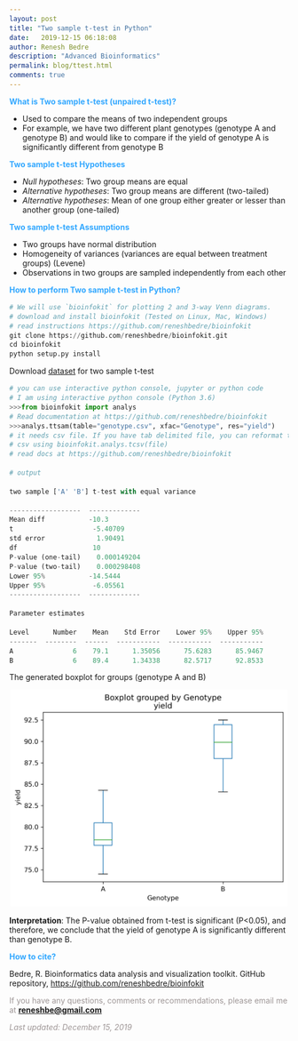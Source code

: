 ```yaml
---
layout: post
title: "Two sample t-test in Python"
date:   2019-12-15 06:18:08
author: Renesh Bedre
description: "Advanced Bioinformatics"
permalink: blog/ttest.html
comments: true
---
```


**<span style="color:#33a8ff">What is Two sample t-test (unpaired t-test)?</span>**
 - Used to compare the means of two independent groups 
 - For example, we have two different plant genotypes (genotype A and genotype B) and would like to compare if the yield
   of genotype A is significantly different from genotype B

**<span style="color:#33a8ff">Two sample t-test Hypotheses</span>**
 - <i>Null hypotheses</i>: Two group means are equal  
 - <i>Alternative hypotheses</i>: Two group means are different (two-tailed)
 - <i>Alternative hypotheses</i>: Mean of one group either greater or lesser than another group (one-tailed)
 
**<span style="color:#33a8ff">Two sample t-test Assumptions</span>** 
 - Two groups have normal distribution
 - Homogeneity of variances (variances are equal between treatment groups) (Levene)
 - Observations in two groups are sampled independently from each other

**<span style="color:#33a8ff">How to perform Two sample t-test in Python?</span>**

```python
# We will use `bioinfokit` for plotting 2 and 3-way Venn diagrams.
# download and install bioinfokit (Tested on Linux, Mac, Windows) 
# read instructions https://github.com/reneshbedre/bioinfokit
git clone https://github.com/reneshbedre/bioinfokit.git
cd bioinfokit
python setup.py install
```   

Download <a href="/myfiles/ttest/genotype.csv">dataset</a> for two sample t-test 
```python
# you can use interactive python console, jupyter or python code
# I am using interactive python console (Python 3.6)
>>>from bioinfokit import analys
# Read documentation at https://github.com/reneshbedre/bioinfokit
>>>analys.ttsam(table="genotype.csv", xfac="Genotype", res="yield")
# it needs csv file. If you have tab delimited file, you can reformat to
# csv using bioinfokit.analys.tcsv(file) 
# read docs at https://github.com/reneshbedre/bioinfokit

# output

two sample ['A' 'B'] t-test with equal variance

------------------  -------------
Mean diff           -10.3
t                    -5.40709
std error             1.90491
df                   10
P-value (one-tail)    0.000149204
P-value (two-tail)    0.000298408
Lower 95%           -14.5444
Upper 95%            -6.05561
------------------  -------------

Parameter estimates

Level      Number    Mean    Std Error    Lower 95%    Upper 95%
-------  --------  ------  -----------  -----------  -----------
A               6    79.1      1.35056      75.6283      85.9467
B               6    89.4      1.34338      82.5717      92.8533

```

The generated boxplot for groups (genotype A and B)
<p align="center">
<img src="/myfiles/ttest/ttsam_boxplot.png" width="500">
</p>

<b>Interpretation</b>: The P-value obtained from t-test is significant (P<0.05), and therefore, we conclude 
that the yield of genotype A is significantly different than genotype B.

**<span style="color:#33a8ff">How to cite?</span>**

Bedre, R. Bioinformatics data analysis and visualization toolkit. GitHub repository, <a href="https://github.com/reneshbedre/bioinfokit">https://github.com/reneshbedre/bioinfokit</a>

<span style="color:#9e9696">If you have any questions, comments or recommendations, please email me at 
<b>reneshbe@gmail.com</b></span>
    
<span style="color:#9e9696"><i> Last updated: December 15, 2019</i> </span>    